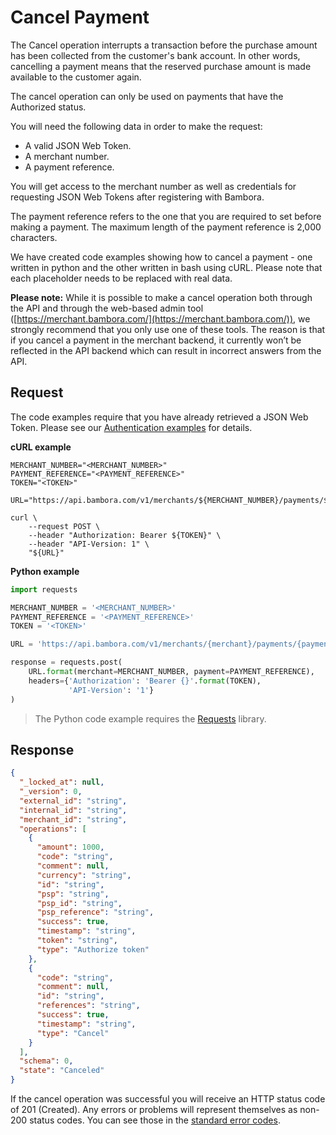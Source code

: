 # Cancel Payment

The Cancel operation interrupts a transaction before the purchase amount has been collected from the customer's bank account. In other words, cancelling a payment means that the reserved purchase amount is made available to the customer again.

The cancel operation can only be used on payments that have the Authorized status.

You will need the following data in order to make the request:

* A valid JSON Web Token.
* A merchant number.
* A payment reference.

You will get access to the merchant number as well as credentials for
requesting JSON Web Tokens after registering with Bambora.

The payment reference refers to the one that you are required to set before
making a payment. The maximum length of the payment reference is 2,000 characters.

We have created code examples showing how to cancel a payment - one written in python and the other written in bash using cURL. Please note that each placeholder needs to be replaced with real data.

**Please note:**
While it is possible to make a cancel operation both through the API and through the web-based admin tool ([https://merchant.bambora.com/](https://merchant.bambora.com/)), we strongly recommend that you only use one of these tools. The reason is that if you cancel a payment in the merchant backend, it currently won’t be reflected in the API backend which can result in incorrect answers from the API.

## Request

The code examples require that you have already retrieved a JSON Web Token. Please see our
[Authentication examples](./authentication) for details.

**cURL example**

```shell
MERCHANT_NUMBER="<MERCHANT_NUMBER>"
PAYMENT_REFERENCE="<PAYMENT_REFERENCE>"
TOKEN="<TOKEN>"

URL="https://api.bambora.com/v1/merchants/${MERCHANT_NUMBER}/payments/${PAYMENT_REFERENCE}/cancel/"

curl \
    --request POST \
    --header "Authorization: Bearer ${TOKEN}" \
    --header "API-Version: 1" \
    "${URL}"
```

**Python example**

```python
import requests

MERCHANT_NUMBER = '<MERCHANT_NUMBER>'
PAYMENT_REFERENCE = '<PAYMENT_REFERENCE>'
TOKEN = '<TOKEN>'

URL = 'https://api.bambora.com/v1/merchants/{merchant}/payments/{payment}/cancel/'

response = requests.post(
    URL.format(merchant=MERCHANT_NUMBER, payment=PAYMENT_REFERENCE),
    headers={'Authorization': 'Bearer {}'.format(TOKEN),
             'API-Version': '1'}
)
```

> The Python code example requires the [Requests](http://docs.python-requests.org/en/master/) library.

## Response

```json
{
  "_locked_at": null,
  "_version": 0,
  "external_id": "string",
  "internal_id": "string",
  "merchant_id": "string",
  "operations": [
    {
      "amount": 1000,
      "code": "string",
      "comment": null,
      "currency": "string",
      "id": "string",
      "psp": "string",
      "psp_id": "string",
      "psp_reference": "string",
      "success": true,
      "timestamp": "string",
      "token": "string",
      "type": "Authorize token"
    },
    {
      "code": "string",
      "comment": null,
      "id": "string",
      "references": "string",
      "success": true,
      "timestamp": "string",
      "type": "Cancel"
    }
  ],
  "schema": 0,
  "state": "Canceled"
}
```

If the cancel operation was successful you will receive an HTTP status code of 201 (Created). Any errors or problems will represent themselves as non-200 status codes. You can see those in the [standard error codes](./errors).

